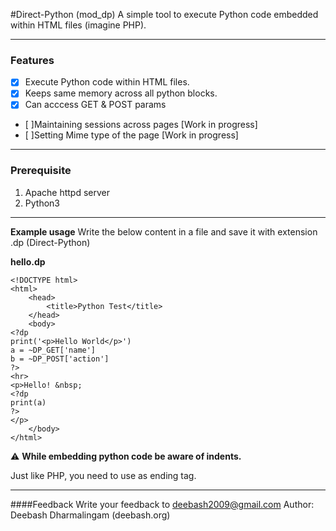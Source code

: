#Direct-Python (mod_dp)
A simple tool to execute Python code embedded within HTML files (imagine PHP).

----
### Features

- [x] Execute Python code within HTML files.
- [x] Keeps same memory across all python blocks.
- [x] Can acccess GET & POST params
- [ ]Maintaining sessions across pages [Work in progress]
- [ ]Setting Mime type of the page [Work in progress]

----
### Prerequisite
1. Apache httpd server
2. Python3



----
**Example usage**
Write the below content in a file and save it with extension .dp (Direct-Python)

**hello.dp**
```
<!DOCTYPE html>
<html>
    <head>
        <title>Python Test</title>
    </head>
    <body>
<?dp 
print('<p>Hello World</p>')
a = ~DP_GET['name']
b = ~DP_POST['action']
?>
<hr>
<p>Hello! &nbsp;
<?dp 
print(a)
?>
</p>
    </body>
</html>

```
:warning: **While embedding python code be aware of indents.**

Just like PHP, you need to use **<?dp** as a starting tag and **?>** as ending tag.

----

####Feedback
Write your feedback to deebash2009@gmail.com
Author: Deebash Dharmalingam (deebash.org)